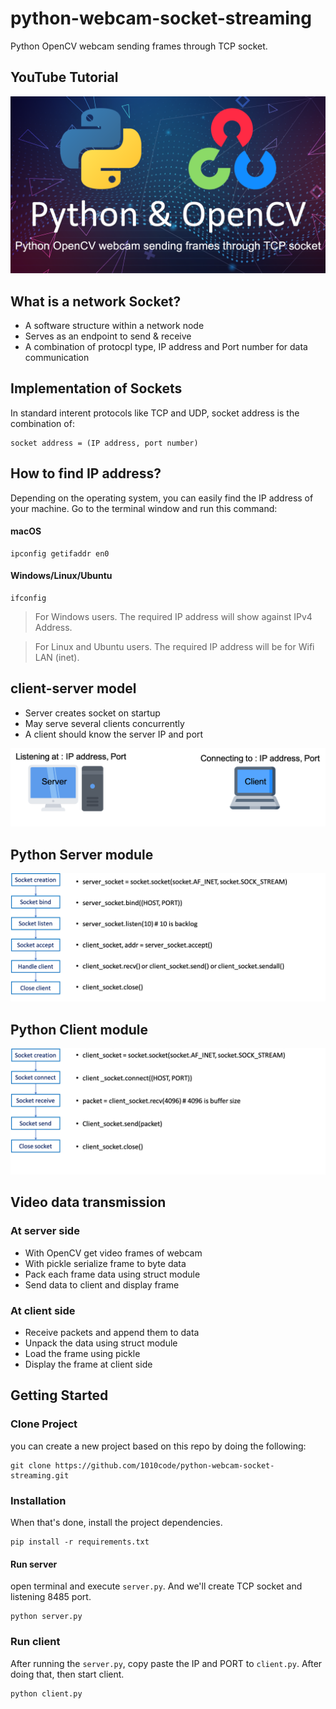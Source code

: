 # python-webcam-socket-streaming
Python OpenCV webcam sending frames through TCP socket. 

## YouTube Tutorial
[<img src="./cover.png" width="550px">](https://www.youtube.com/watch?v=MQ8JfdvA7Yk)

## What is a network Socket?
- A software structure within a network node
- Serves as an endpoint to send & receive
- A combination of protocpl type, IP address and Port number for data communication

## Implementation of Sockets
In standard interent protocols like TCP and UDP, socket address is the combination of:

```
socket address = (IP address, port number)
```

## How to find IP address?
Depending on the operating system, you can easily find the IP address of your machine. Go to the terminal window and run this command:
#### macOS

```
ipconfig getifaddr en0
```
#### Windows/Linux/Ubuntu

```
ifconfig
```

> For Windows users. The required IP address will show against IPv4 Address.

> For Linux and Ubuntu users. The required IP address will be for Wifi LAN (inet).

## client-server model
- Server creates socket on startup
- May serve several  clients concurrently
- A client should know the server IP and port

![](./img01.png)

## Python Server module

![](./img02.png)

## Python Client module

![](./img03.png)

## Video data transmission
### At server side
- With OpenCV get video frames of webcam
- With pickle serialize frame to byte data
- Pack each frame data using struct module
- Send data to client and display frame

### At client side
- Receive packets and append them to data
- Unpack the data using struct module
- Load the frame using pickle
- Display the frame at client side

## Getting Started
### Clone Project
you can create a new project based on this repo by doing the following:

```
git clone https://github.com/1010code/python-webcam-socket-streaming.git
```

### Installation
When that's done, install the project dependencies.

```
pip install -r requirements.txt
```

#### Run server
open terminal and execute `server.py`. And we'll create TCP socket and listening 8485 port.

```
python server.py
```

### Run client
After running the `server.py`, copy paste the IP and PORT to `client.py`. After doing that, then start client.

```
python client.py
```
